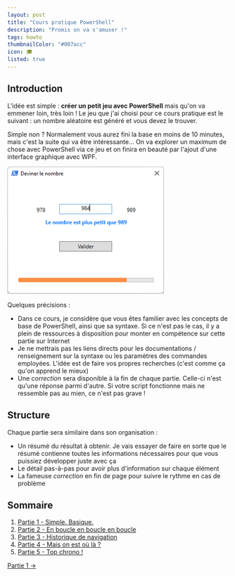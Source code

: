 ```yaml
---
layout: post
title: "Cours pratique PowerShell"
description: "Promis on va s'amuser !"
tags: howto
thumbnailColor: "#007acc"
icon: 🎓
listed: true
---
```


## Introduction

L'idée est simple : **créer un petit jeu avec PowerShell** mais qu'on va emmener loin, très loin ! Le jeu que j'ai choisi pour ce cours pratique est le suivant : un nombre aléatoire est généré et vous devez le trouver.

Simple non ? Normalement vous aurez fini la base en moins de 10 minutes, mais c'est la suite qui va être intéressante... On va explorer un maximum de chose avec PowerShell via ce jeu et on finira en beauté par l'ajout d'une interface graphique avec WPF.

![Interface graphique finale en WPF](/assets/images/capture-cours-posh-interface-wpf.png)

Quelques précisions :

- Dans ce cours, je considère que vous êtes familier avec les concepts de base de PowerShell, ainsi que sa syntaxe. Si ce n'est pas le cas, il y a plein de ressources à disposition pour monter en compétence sur cette partie sur Internet
- Je ne mettrais pas les liens directs pour les documentations / renseignement sur la syntaxe ou les paramètres des commandes employées. L'idée est de faire vos propres recherches (c'est comme ça qu'on apprend le mieux)
- Une *correction* sera disponible à la fin de chaque partie. Celle-ci n'est qu'une réponse parmi d'autre. Si votre script fonctionne mais ne ressemble pas au mien, ce n'est pas grave !

## Structure

Chaque partie sera similaire dans son organisation :

- Un résumé du résultat à obtenir. Je vais essayer de faire en sorte que le résumé contienne toutes les informations nécessaires pour que vous puissiez développer juste avec ça
- Le détail pas-à-pas pour avoir plus d'information sur chaque élément
- La fameuse *correction* en fin de page pour suivre le rythme en cas de problème

## Sommaire

1. [Partie 1 - Simple. Basique.](/2022/10/21/cours-pratique-posh-1)
2. [Partie 2 - En boucle en boucle en boucle](/2022/10/21/cours-pratique-posh-2)
3. [Partie 3 - Historique de navigation](/2022/10/26/cours-pratique-posh-3)
4. [Partie 4 - Mais on est où là ?](/2022/10/26/cours-pratique-posh-4)
5. [Partie 5 - Top chrono !](/2022/10/26/cours-pratique-posh-5)

<div class="buttonNext">
    <a href="/2022/10/21/cours-pratique-posh-1">Partie 1 →</a>
</div>